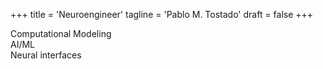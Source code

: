 +++
title = 'Neuroengineer'
tagline = 'Pablo M. Tostado'
draft = false
+++

Computational Modeling \
AI/ML \
Neural interfaces

